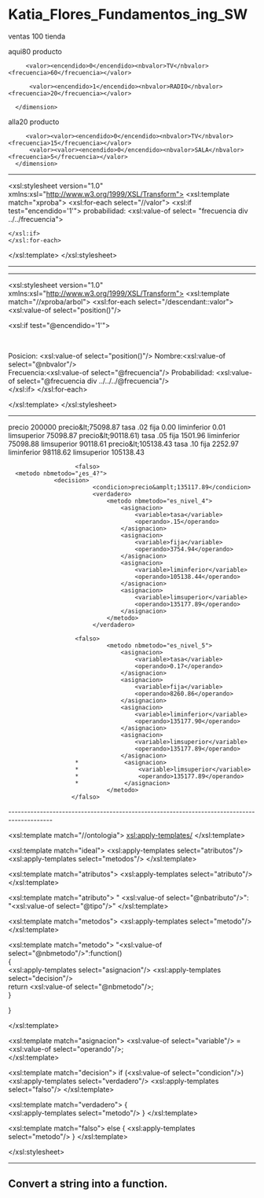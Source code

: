 # Katia_Flores_Fundamentos_ing_SW


<xproba>
 <arbol><nbarbol>ventas</nbarbol>
      <frecuencia>100</frecuencia>
 <dimension><nbdimension>tienda</nbdimension>

 <valor><nbvalor>aqui</nbvalor><frecuencia>80</frecuencia>
     <dimension><nbdimension>producto</nbdimension>
 
         <valor><encendido>0</encendido><nbvalor>TV</nbvalor><frecuencia>60</frecuencia></valor>

          <valor><encendido>1</encendido><nbvalor>RADIO</nbvalor><frecuencia>20</frecuencia></valor>
         
      </dimension>
  </valor>

 <valor><nbvalor>alla</nbvalor><frecuencia>20</frecuencia>
     <dimension><nbdimension>producto</nbdimension>
 
         <valor><valor><encendido>0</encendido><nbvalor>TV</nbvalor><frecuencia>15</frecuencia></valor>
          <valor><valor><encendido>0</encendido><nbvalor>SALA</nbvalor><frecuencia>5</frecuencia></valor>
      </dimension>
  </valor>

</dimension>      



________________________________________________________________________________________________

<?xml version="1.0" encoding="UTF-8"?>
<xsl:stylesheet version="1.0" xmlns:xsl="http://www.w3.org/1999/XSL/Transform">
<xsl:template match="xproba">
    <xsl:for-each select="//valor">
    <xsl:if test="encendido='1'">
 probabilidad: <xsl:value-of select= "frecuencia div ../../frecuencia">


    </xsl:if>
    </xsl:for-each>

</xsl:template>
</xsl:stylesheet>


____________________________________________________________________________________________________
<xproba>
<arbol nbarbol="clientes" frecuencia='100'>
<atributo nbatributo="tienda">
<valor frecuencia='25' encendido="0" nbvalor="aquí">
<atributo nbatributo="producto">
<valor frecuencia='20' encendido="0" nbvalor="A"></valor>
<atributo nbatributo="modelo">
<valor frecuencia='15' encendido="1" nbvalor="Quemacocos"></valor>
<atributo nbatributo="color">
<valor frecuencia='10' encendido="0" nbvalor="Rojos"></valor>
<valor frecuencia='5' encendido="0" nbvalor="Negros"></valor>
</atributo>
</atributo>
<valor frecuencia='5' encendido="0" nbvalor="B" ></valor>
</atributo>
</valor>
<valor frecuencia='75' encendido="0" nbvalor="allá">
<atributo nbatributo="tienda">
<valor frecuencia='5' encendido="0" nbvalor="A"></valor>
<valor frecuencia='20' encendido="0" nbvalor="B"></valor>
<valor frecuencia='50' encendido="0" nbvalor="C"></valor>
</atributo>
</valor>
</atributo>
</arbol>
</xproba>

________________________________________________________________________________________________
<xsl:stylesheet version="1.0" xmlns:xsl="http://www.w3.org/1999/XSL/Transform">
<xsl:template match="//xproba/arbol">  <!--busca una etiqueta xproba y que tiene un hijo que se llama arbol-->
<xsl:for-each select="/descendant::valor">
   <xsl:value-of select="position()"/>
<!-- para todos los descendientes de árbol-->
  <xsl:if test="@encendido='1'"> 
<!-- verifica si está encendido --><br/>
   Posicion: <xsl:value-of select="position()"/>
   Nombre:<xsl:value-of select="@nbvalor"/>             
   Frecuencia:<xsl:value-of select="@frecuencia"/>
   Probabilidad:
<xsl:value-of select="@frecuencia div ../../../@frecuencia"/><br/>
  </xsl:if>
</xsl:for-each><br/>

</xsl:template>
</xsl:stylesheet>

___________________________________________________________________________________________________
<xloco>
    <usuario nbusuario="profe">
        <ontologia nbontologia="contador">
            <ideal nbideal="isan">
<atributos>
                    <atributo nbatributo="precio" tipo="decimal"/>
                    <atributo nbatributo="liminf" tipo="decimal"/>
                    <atributo nbatributo="limsup" tipo="decimal"/>
                    <atributo nbatributo="tasa" tipo="decimal"/>
                    <atributo nbatributo="fija" tipo="decimal"/>
                    <atributo nbatributo="isan" tipo="decimal"/>
 </atributos>
  <metodos>
                    <metodo nbmetodo="calcular_isan">
                        <asignacion>
                            <variable>precio</variable>
                            <operando>200000</operando>
                        </asignacion>
                        <decision>
                            <condicion>precio&amplt;75098.87</condicion>
                            <verdadero>
                                <metodo nbmetodo="es_nivel_1">
                                    <asignacion>
                                        <variable>tasa</variable>
                                        <operando>.02</operando>
                                    </asignacion>
                                    <asignacion>
                                        <variable>fija</variable>
                                        <operando>0.00</operando>
                                    </asignacion>
                                    <asignacion>
                                        <variable>liminferior</variable>
                                        <operando>0.01</operando>
                                    </asignacion>
                                    <asignacion>
                                        <variable>limsuperior</variable>
                                        <operando>75098.87</operando>
                                    </asignacion>
                                </metodo>
                            </verdadero>
                            <falso>   
              <metodo nbmetodo="¿es_2?">
                  <decision>
                            <condicion>precio&amplt;90118.61)</condicion>
                            <verdadero>
                                <metodo nbmetodo="es_nivel_2">
                                    <asignacion>
                                        <variable>tasa</variable>
                                        <operando>.05</operando>
                                    </asignacion>
                                    <asignacion>
                                        <variable>fija</variable>
                                        <operando>1501.96</operando>
                                    </asignacion>
                                    <asignacion>
                                        <variable>liminferior</variable>
                                        <operando>75098.88</operando>
                                    </asignacion>
                                    <asignacion>
                                        <variable>limsuperior</variable>
                                        <operando>90118.61</operando>
                                    </asignacion>
                                </metodo>
                            </verdadero>
                            <falso>    
       <metodo nbmetodo="¿es_3?">
                 <decision>
                            <condicion>precio&amplt;105138.43</condicion>
                            <verdadero>
                                <metodo nbmetodo="es_nivel_3">
                                    <asignacion>
                                        <variable>tasa</variable>
                                        <operando>.10</operando>
                                    </asignacion>
                                    <asignacion>
                                        <variable>fija</variable>
                                        <operando>2252.97</operando>
                                    </asignacion>
                                    <asignacion>
                                        <variable>liminferior</variable>
                                        <operando>98118.62</operando>
                                    </asignacion>
                                    <asignacion>
                                        <variable>limsuperior</variable>
                                        <operando>105138.43</operando>
                                    </asignacion>
                                </metodo>
                            </verdadero>
     
                       <falso> 
      <metodo nbmetodo="¿es_4?">
                 <decision>
                            <condicion>precio&amplt;135117.89</condicion>
                            <verdadero>
                                <metodo nbmetodo="es_nivel_4">
                                    <asignacion>
                                        <variable>tasa</variable>
                                        <operando>.15</operando>
                                    </asignacion>
                                    <asignacion>
                                        <variable>fija</variable>
                                        <operando>3754.94</operando>
                                    </asignacion>
                                    <asignacion>
                                        <variable>liminferior</variable>
                                        <operando>105138.44</operando>
                                    </asignacion>
                                    <asignacion>
                                        <variable>limsuperior</variable>
                                        <operando>135177.89</operando>
                                    </asignacion>
                                </metodo>
                            </verdadero>
     
                       <falso> 
                                <metodo nbmetodo="es_nivel_5">
                                    <asignacion>
                                        <variable>tasa</variable>
                                        <operando>0.17</operando>
                                    </asignacion>
                                    <asignacion>
                                        <variable>fija</variable>
                                        <operando>8260.86</operando>
                                    </asignacion>
                                    <asignacion>
                                        <variable>liminferior</variable>
                                        <operando>135177.90</operando>
                                    </asignacion>
                                    <asignacion>
                                        <variable>limsuperior</variable>
                                        <operando>135177.89</operando>
                                    </asignacion>
                       *             <asignacion>
                       *                 <variable>limsuperior</variable>
                       *                 <operando>135177.89</operando>
                       *             </asignacion>
                                </metodo>
                      </falso>
</decision>
</metodo>
</falso>
</decision>
</metodo>
</falso>
</decision>
</metodo>
</falso>
</decision>
</metodo>
</metodos>
</ideal>
</ontologia>
</usuario>
</xloco>
--------------------------------------------------------------------------------------------
<?xml version="1.0" encoding="UTF-8"?>
<xsl:stylesheet version="1.0"
xmlns:xsl="http://www.w3.org/1999/XSL/Transform">

<xsl:template match="//ontologia">
  <xsl:apply-templates/>
</xsl:template>

<xsl:template match="ideal">
  <xsl:apply-templates select="atributos"/>
  <xsl:apply-templates select="metodos"/>
</xsl:template>

<xsl:template match="atributos"> 
  <xsl:apply-templates select="atributo"/>
</xsl:template>

<xsl:template match="atributo"> 
  " <xsl:value-of select="@nbatributo"/>": <br/>
  "<xsl:value-of select="@tipo"/>"
</xsl:template>

<xsl:template match="metodos">
 <xsl:apply-templates select="metodo"/>
</xsl:template>

<xsl:template match="metodo">
 "<xsl:value-of select="@nbmetodo"/>":function()<br/>    { <br/>
  <xsl:apply-templates select="asignacion"/>
  <xsl:apply-templates select="decision"/>
<br/>  return <xsl:value-of select="@nbmetodo"/>; <br/> }

 }

</xsl:template>

<xsl:template match="asignacion">
  <xsl:value-of select="variable"/> =
  <xsl:value-of select="operando"/>;<br/>
</xsl:template>

<xsl:template match="decision">
  if (<xsl:value-of select="condicion"/>)
  <xsl:apply-templates select="verdadero"/>
  <xsl:apply-templates select="falso"/>
</xsl:template>

<xsl:template match="verdadero">
  { <br/><xsl:apply-templates select="metodo"/> }
</xsl:template>

<xsl:template match="falso">
 else { <xsl:apply-templates select="metodo"/> }
</xsl:template>

</xsl:stylesheet>


------------------------------------------------------------------------------------------------------------

<!DOCTYPE html>
<html>
<body>

<h2>Convert a string into a function.</h2>

<p id="demo"></p>

<script>

var text = '{ "atributo":"nivel =  " , "calcular_isan":"function()              { precio=180000; if(precio<75098){ calcular_isan=1; }   else if   (precio<90118){calcular_isan=2;}   else if   (precio<105138){calcular_isan=3;}  else if (precio<135117){calcular_isan=4;}   else  {calcular_isan=5;} {return calcular_isan;}  }"                  ,"texto1":"tasa =  " , "var_tasa":"function()                                    { if(calcular_isan==1){var_tasa=.02;}  else if  (calcular_isan==2){var_tasa=.05;}  else if  (calcular_isan==3){var_tasa=.10;}    else if  (calcular_isan==4){var_tasa=.15;}   else if (calcular_isan==5){var_tasa=.17;}  {return var_tasa;}}"                                             ,"texto2":"fija  = ", "var_fija":"function()                                  { if(calcular_isan==1){var_fija=0.00;}  else if  (calcular_isan==2){var_fija=1501.96;}  else if  (calcular_isan==3){var_fija=2252.97;}       else if  (calcular_isan==4){var_fija=3754.94;}   else if (calcular_isan==5){var_fija=8260.86;}  {return var_fija;} }"                                   ,"texto3":"lim inferior =", "var_liminf":"function()                         { if(calcular_isan==1){var_liminf= 0.01;}  else if  (calcular_isan==2){var_liminf= 75098.88;}  else if  (calcular_isan==3){var_liminf=98118.62;}       else if  (calcular_isan==4){var_liminf=105138.44;}   else if (calcular_isan==5){var_liminf=135177.90;}  {return var_liminf;}}" ,"texto4":"lim superior =", "var_limsup":"function()                         { if(calcular_isan==1){var_limsup= 75098.87;}  else if  (calcular_isan==2){var_limsup= 90118.61;}  else if  (calcular_isan==3){var_limsup=105138.43;}       else if  (calcular_isan==4){var_limsup=135177.89;}   else if (calcular_isan==5){var_limsup=135177.89;}  {return var_limsup;} }"}';



var obj = JSON.parse(text);
obj.calcular_isan = eval("(" + obj.calcular_isan + ")");
obj.var_tasa= eval("(" + obj.var_tasa +")");
obj.var_fija= eval("(" + obj.var_fija +")");
obj.var_liminf= eval("(" + obj.var_liminf +")");
obj.var_limsup= eval("(" + obj.var_limsup +")");





document.getElementById("demo").innerHTML = obj.atributo   + obj.calcular_isan()+"  ,  " +obj.texto1 + obj.var_tasa() +"  ,  " +  obj.texto2+ obj.var_fija()+ "   ,  " +obj.texto3+ obj.var_liminf()+ "   ,  " +obj.texto4+ obj.var_limsup();

</script>

</body>
</html>
